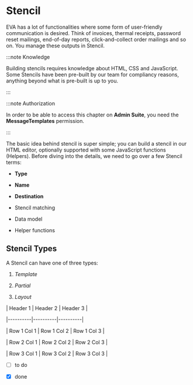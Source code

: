 # Stencil

  

EVA has a lot of functionalities where some form of user-friendly communication is desired. Think of invoices, thermal receipts, password reset mailings, end-of-day reports, click-and-collect order mailings and so on. You manage these outputs in Stencil.

  

:::note Knowledge

Building stencils requires knowledge about HTML, CSS and JavaScript. Some Stencils have been pre-built by our team for compliancy reasons, anything beyond what is pre-built is up to you.

:::

  
  

:::note Authorization

In order to be able to access this chapter on **Admin Suite**, you need the **MessageTemplates** permission.

:::

  

The basic idea behind stencil is super simple; you can build a stencil in our HTML editor, optionally supported with some JavaScript functions (Helpers). Before diving into the details, we need to go over a few Stencil terms:

  

- **Type**

- **Name**

- **Destination**

- Stencil matching

- Data model

- Helper functions

  

## Stencil Types

  

A Stencil can have one of three types:

  

1. *Template*

2. *Partial*

3. *Layout*

  

| Header 1 | Header 2 | Header 3 |

|----------|----------|----------|

| Row 1 Col 1 | Row 1 Col 2 | Row 1 Col 3 |

| Row 2 Col 1 | Row 2 Col 2 | Row 2 Col 3 |

| Row 3 Col 1 | Row 3 Col 2 | Row 3 Col 3 |

  

* [ ] to do

* [x] done